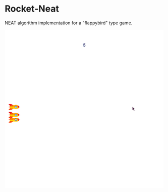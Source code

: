# Rocket-Neat
NEAT algorithm implementation for a "flappybird" type game. 


![Alt Text](https://github.com/reinaldoM/Rocket-Neat/blob/master/READMEGIF1.gif)
